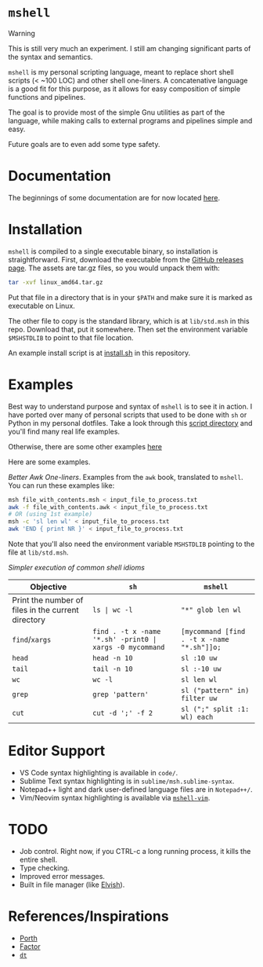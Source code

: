 # `mshell`

> [!WARNING]
> This is still very much an experiment.
> I still am changing significant parts of the syntax and semantics.

`mshell` is my personal scripting language, meant to replace short shell scripts (< ~100 LOC) and other shell one-liners.
A concatenative language is a good fit for this purpose, as it allows for easy composition of simple functions and pipelines.

The goal is to provide most of the simple Gnu utilities as part of the language,
while making calls to external programs and pipelines simple and easy.

Future goals are to even add some type safety.

# Documentation

The beginnings of some documentation are for now located [here](https://mitchellt.com/msh/basics.html).

# Installation

`mshell` is compiled to a single executable binary, so installation is straightforward.
First, download the executable from the [GitHub releases page](https://github.com/mitchpaulus/mshell/releases/latest).
The assets are tar.gz files, so you would unpack them with:

```sh
tar -xvf linux_amd64.tar.gz
```

Put that file in a directory that is in your `$PATH` and make sure it is marked as executable on Linux.

The other file to copy is the standard library, which is at `lib/std.msh` in this repo.
Download that, put it somewhere. Then set the environment variable `$MSHSTDLIB` to point to that file location.

An example install script is at [install.sh](https://github.com/mitchpaulus/mshell/blob/main/install.sh) in this repository.

# Examples

Best way to understand purpose and syntax of `mshell` is to see it in action.
I have ported over many of personal scripts that used to be done with `sh` or Python in my personal dotfiles.
Take a look through this [script directory](https://github.com/mitchpaulus/dotfiles/tree/master/scripts) and you'll find many real life examples.

Otherwise, there are some other examples [here](https://mitchellt.com/msh/examples.html)

Here are some examples.

*Better Awk One-liners*. Examples from the `awk` book, translated to `mshell`. You can run these examples like:

```sh
msh file_with_contents.msh < input_file_to_process.txt
awk -f file_with_contents.awk < input_file_to_process.txt
# OR (using 1st example)
msh -c 'sl len wl' < input_file_to_process.txt
awk 'END { print NR }' < input_file_to_process.txt
```

Note that you'll also need the environment variable `MSHSTDLIB` pointing to the file at `lib/std.msh`.


*Simpler execution of common shell idioms*

| Objective | `sh` | `mshell` |
|-----------|-----|----------|
| Print the number of files in the current directory | `ls \| wc -l`                                                | `"*" glob len wl` |
| `find`/`xargs`                                     |  `find . -t x -name '*.sh' -print0 \|  xargs -0 mycommand`   | `[mycommand [find . -t x -name "*.sh"]]o;` |
| `head` | `head -n 10` | `sl :10 uw` |
| `tail` | `tail -n 10` | `sl :-10 uw` |
| `wc` | `wc -l` | `sl len wl` |
| `grep` | `grep 'pattern'` | `sl ("pattern" in) filter uw` |
| `cut` | `cut -d ';' -f 2` | `sl (";" split :1: wl) each` |

# Editor Support

- VS Code syntax highlighting is available in `code/`.
- Sublime Text syntax highlighting is in `sublime/msh.sublime-syntax`.
- Notepad++ light and dark user-defined language files are in `Notepad++/`.
- Vim/Neovim syntax highlighting is available via [`mshell-vim`](https://github.com/mitchpaulus/mshell-vim).


# TODO

- Job control. Right now, if you CTRL-c a long running process, it kills the entire shell.
- Type checking.
- Improved error messages.
- Built in file manager (like [Elvish](https://elv.sh/)).

# References/Inspirations

- [Porth](https://gitlab.com/tsoding/porth)
- [Factor](https://factorcode.org/)
- [`dt`](https://dt.plumbing/)
